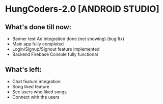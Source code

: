 # HungCoders-2.0 [ANDROID STUDIO]

## What's done till now:
- Banner test Ad integration done (not showing) (bug fix)
- Main app fully completed
- Login/Signup/Signout feature implemented
- Backend Firebase Console fully functional

## What's left:
- Chat feature integration
- Song liked feature
- See users who liked songs
- Connect with the users
  
